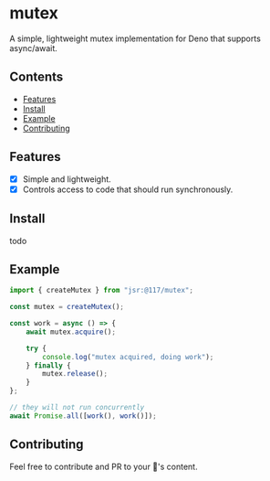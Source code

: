 # mutex

A simple, lightweight mutex implementation for Deno that supports async/await.

## Contents

- [Features](#features)
- [Install](#install)
- [Example](#example)
- [Contributing](#contributing)

## Features

- [x] Simple and lightweight.
- [x] Controls access to code that should run synchronously.

## Install

todo

## Example

```ts
import { createMutex } from "jsr:@117/mutex";

const mutex = createMutex();

const work = async () => {
    await mutex.acquire();

    try {
        console.log("mutex acquired, doing work");
    } finally {
        mutex.release();
    }
};

// they will not run concurrently
await Promise.all([work(), work()]);
```

## Contributing

Feel free to contribute and PR to your 💖's content.
